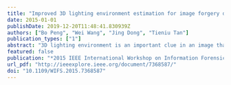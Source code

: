 ```yaml
---
title: "Improved 3D lighting environment estimation for image forgery detection"
date: 2015-01-01
publishDate: 2019-12-20T11:48:41.830939Z
authors: ["Bo Peng", "Wei Wang", "Jing Dong", "Tieniu Tan"]
publication_types: ["1"]
abstract: "3D lighting environment is an important clue in an image that can be used for image forgery detection. Existing forensic methods exploring lighting environment consistency are based on many assumptions, among which convexity and constant reflectance of the surface are two critical ones. In this paper, we propose an improved 3D lighting environment estimation method based on a more general surface reflection model. We relax the two assumptions by incorporating the local geometry and texture information into our position dependent reflection model. The proposed model is more realistic for objects like human faces which are non-convex and textured. Experiments show that the proposed method can achieve improved lighting environment estimation accuracy compared to the previous method and has better forgery detection efficacy."
featured: false
publication: "*2015 IEEE International Workshop on Information Forensics and Security (WIFS)*"
url_pdf: "http://ieeexplore.ieee.org/document/7368587/"
doi: "10.1109/WIFS.2015.7368587"
---
```


